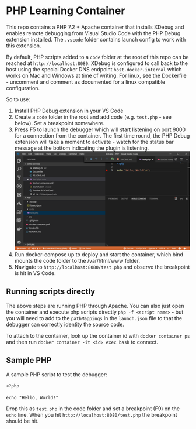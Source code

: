 # PHP Learning Container

This repo contains a PHP 7.2 + Apache container that installs XDebug and enables remote debugging from Visual Studio Code with the PHP Debug extension installed. The `.vscode` folder contains launch config to work with this extension.

By default, PHP scripts added to a `code` folder at the root of this repo can be reached at `http://localhost:8080`. XDebug is configured to call back to the host using the special Docker DNS endpoint `host.docker.internal` which works on Mac and Windows at time of writing. For linux, see the Dockerfile - uncomment and comment as documented for a linux compatible configuration.

So to use:

1. Install PHP Debug extension in your VS Code
2. Create a `code` folder in the root and add code (e.g. `test.php` - see below). Set a breakpoint somewhere.
3. Press F5 to launch the debugger which will start listening on port 9000 for a connection from the container. The first time round, the PHP Debug extension will take a moment to activate - watch for the status bar message at the bottom indicating the plugin is listening. ![Debugger Ready](./images/debugger-ready.png)
4. Run docker-compose up to deploy and start the container, which bind mounts the code folder to the /var/html/www folder.
5. Navigate to `http://localhost:8080/test.php` and observe the breakpoint is hit in VS Code.

## Running scripts directly

The above steps are running PHP through Apache. You can also just open the container and execute php scripts directly `php -f <script name>` - but you will need to add to the `pathMappings` in the `launch.json` file to that the debugger can correctly identity the source code.

To attach to the container, look up the container id with `docker container ps` and then run `docker container -it <id> exec bash` to connect.

## Sample PHP

A sample PHP script to test the debugger:

    <?php

    echo "Hello, World!"

Drop this as `test.php` in the code folder and set a breakpoint (F9) on the `echo` line. When you hit `http://localhost:8080/test.php` the breakpoint should be hit.
